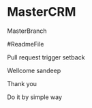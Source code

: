 # MasterCRM
MasterBranch

#ReadmeFile

Pull request trigger setback

Wellcome sandeep

Thank you

Do it by simple way
